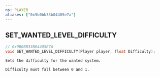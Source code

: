 ```yaml
---
ns: PLAYER
aliases: ["0x9b0bb33b04405e7a"]
---
```

## SET_WANTED_LEVEL_DIFFICULTY

```c
// 0x9B0BB33B04405E7A
void SET_WANTED_LEVEL_DIFFICULTY(Player player, float Difficulty);
```

```
Sets the difficulty for the wanted system.

Difficulty must fall between 0 and 1.
```
